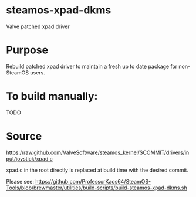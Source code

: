 # steamos-xpad-dkms
Valve patched xpad driver

# Purpose
Rebuild patched xpad driver to maintain a fresh up to date package for non-SteamOS users.
	 
To build manually:
======================

TODO

# Source
https://raw.github.com/ValveSoftware/steamos_kernel/$COMMIT/drivers/input/joystick/xpad.c

xpad.c in the root directly is replaced at build time with the desired commit.

Please see:
https://github.com/ProfessorKaos64/SteamOS-Tools/blob/brewmaster/utilities/build-scripts/build-steamos-xpad-dkms.sh
